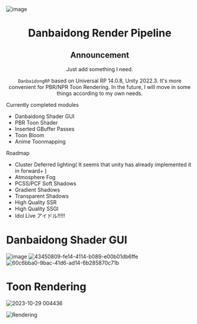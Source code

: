 ![image](https://github.com/danbaidong1111/DanbaidongRP/assets/28555354/c3434192-d9c8-4442-adb3-cfbb45c95a31)<div align="center">
  
   # **Danbaidong Render Pipeline**

   ## Announcement
   Just add something I need.

   `DanbaidongRP` based on Universal RP 14.0.8, Unity 2022.3. It's more convenient for PBR/NPR Toon Rendering. In the future, I will move in some things according to my own needs.

</div>

Currently completed modules
- Danbaidong Shader GUI
- PBR Toon Shader
- Inserted GBuffer Passes
- Toon Bloom
- Anime Toonmapping

Roadmap
- Cluster Deferred lighting( It seems that unity has already implemented it in forward+ )
- Atmosphere Fog
- PCSS/PCF Soft Shadows
- Gradient Shadows
- Transparent Shadows
- High Quality SSR
- High Quality SSGI
- Idol Live アイドル!!!!!


# Danbaidong Shader GUI
![image](https://github.com/danbaidong1111/DanbaidongRP/assets/28555354/eaeb54cc-2d71-4cea-90b6-44bc2d27c2ba)
![43450809-fe14-4114-b089-e00b01db6ffe](https://github.com/danbaidong1111/DanbaidongRP/assets/28555354/3a011ebb-68ab-4de2-b2b7-25185fbbee7c)
![60c6bba0-9bac-41d6-ad14-6b285870c71b](https://github.com/danbaidong1111/DanbaidongRP/assets/28555354/135f8f20-2414-4cb3-8567-10b663a8d6a5)

# Toon Rendering
![2023-10-29 004436](https://github.com/danbaidong1111/DanbaidongRP/assets/28555354/24406fdb-01df-4551-8ed0-ed0be4b327c3)

![Rendering](https://github.com/danbaidong1111/DanbaidongRP/assets/28555354/3a004f90-9f57-4c67-8ac2-33b0fea00602)

